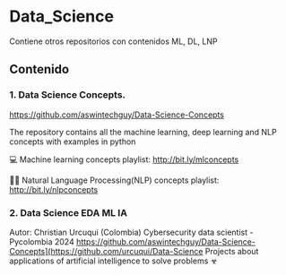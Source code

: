 # **Data_Science**
Contiene otros repositorios con contenidos ML, DL, LNP

## Contenido

### 1. Data Science Concepts. 
https://github.com/aswintechguy/Data-Science-Concepts
   
   The repository contains all the machine learning, deep learning and NLP concepts with examples in python

💻 Machine learning concepts playlist: http://bit.ly/mlconcepts

✍🏼 Natural Language Processing(NLP) concepts playlist: http://bit.ly/nlpconcepts

### 2. Data Science EDA ML IA
Autor: Christian Urcuqui (Colombia) Cybersecurity data scientist - Pycolombia 2024
https://github.com/aswintechguy/Data-Science-Concepts](https://github.com/urcuqui/Data-Science
Projects about applications of artificial intelligence to solve problems ☣
